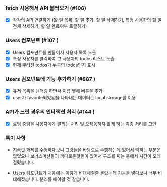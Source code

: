 ### fetch 사용해서 API 불러오기 (#106)

- [x] 각각의 API 연결하기 (할 일 목록, 할 일 추가, 할 일 삭제하기, 특정 사용자의 할 일 전체 삭제하기, 할 일 완료여부 토글하기)

### Users 컴포넌트 (#107 )

- [x] Users 컴포넌트를 만들어서 사용자 목록 노출
- [x] 특정 사용자를 클릭하여 그 사용자의 todos 리스트 노출
- [x] 현재 뿌려진 todos가 누구의 todos인지 표시

### Users 컴포넌트에 기능 추가하기 (#887 )

- [x] 유저 목록을 렌더링 하면서 이름 옆에 버튼을 추가
- [x] user가 favorite되었음을 나타내는 데이터는 local storage를 이용

### API가 느린 경우의 인터랙션 처리 (#144 )

- [x] 로딩 중임을 사용자에게 알리는 처리 및 오작동하지 않게 하는 각종 처리를 고안

### 특이 사항

- 지금껏 과제를 수행하다보니 그것들을 바탕으로 수행하는데 있어서 막히는 부분은 없었으나 보너스미션들이 까다로운것들이 있어서 구조를 짜는 등에서 시간이 오래걸렸습니다.

- Users 컴포넌트가 처음에는 이렇게 비대해질줄 몰랐는데 기능을 넣다보니 너무 비대해졌습니다. 분리를 해야할 것 같습니다.

